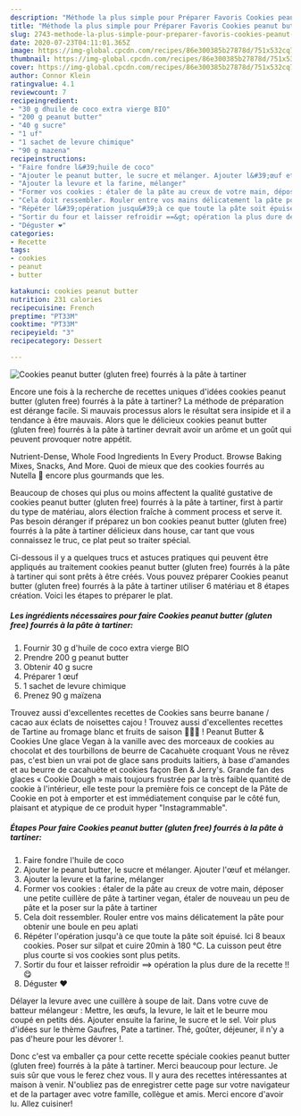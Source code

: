 ```yaml
---
description: "Méthode la plus simple pour Préparer Favoris Cookies peanut butter (gluten free) fourrés à la pâte à tartiner"
title: "Méthode la plus simple pour Préparer Favoris Cookies peanut butter (gluten free) fourrés à la pâte à tartiner"
slug: 2743-methode-la-plus-simple-pour-preparer-favoris-cookies-peanut-butter-gluten-free-fourres-a-la-pate-a-tartiner
date: 2020-07-23T04:11:01.365Z
image: https://img-global.cpcdn.com/recipes/86e300385b27878d/751x532cq70/cookies-peanut-butter-gluten-free-fourres-a-la-pate-a-tartiner-photo-principale-de-la-recette.jpg
thumbnail: https://img-global.cpcdn.com/recipes/86e300385b27878d/751x532cq70/cookies-peanut-butter-gluten-free-fourres-a-la-pate-a-tartiner-photo-principale-de-la-recette.jpg
cover: https://img-global.cpcdn.com/recipes/86e300385b27878d/751x532cq70/cookies-peanut-butter-gluten-free-fourres-a-la-pate-a-tartiner-photo-principale-de-la-recette.jpg
author: Connor Klein
ratingvalue: 4.1
reviewcount: 7
recipeingredient:
- "30 g dhuile de coco extra vierge BIO"
- "200 g peanut butter"
- "40 g sucre"
- "1 uf"
- "1 sachet de levure chimique"
- "90 g mazena"
recipeinstructions:
- "Faire fondre l&#39;huile de coco"
- "Ajouter le peanut butter, le sucre et mélanger. Ajouter l&#39;œuf et mélanger."
- "Ajouter la levure et la farine, mélanger"
- "Former vos cookies : étaler de la pâte au creux de votre main, déposer une petite cuillère de pâte à tartiner vegan, étaler de nouveau un peu de pâte et la poser sur la pâte à tartiner"
- "Cela doit ressembler. Rouler entre vos mains délicatement la pâte pour obtenir une boule en peu aplati"
- "Répéter l&#39;opération jusqu&#39;à ce que toute la pâte soit épuisé. Ici 8 beaux cookies. Poser sur silpat et cuire 20min à 180 °C. La cuisson peut être plus courte si vos cookies sont plus petits."
- "Sortir du four et laisser refroidir ==&gt; opération la plus dure de la recette !! 😋"
- "Déguster ❤️"
categories:
- Recette
tags:
- cookies
- peanut
- butter

katakunci: cookies peanut butter 
nutrition: 231 calories
recipecuisine: French
preptime: "PT33M"
cooktime: "PT33M"
recipeyield: "3"
recipecategory: Dessert

---
```



![Cookies peanut butter (gluten free) fourrés à la pâte à tartiner](https://img-global.cpcdn.com/recipes/86e300385b27878d/751x532cq70/cookies-peanut-butter-gluten-free-fourres-a-la-pate-a-tartiner-photo-principale-de-la-recette.jpg)

Encore une fois à la recherche de recettes uniques d'idées cookies peanut butter (gluten free) fourrés à la pâte à tartiner? La méthode de préparation est dérange facile. Si mauvais processus alors le résultat sera insipide et il a tendance à être mauvais. Alors que le délicieux cookies peanut butter (gluten free) fourrés à la pâte à tartiner devrait avoir un arôme et un goût qui peuvent provoquer notre appétit.

Nutrient-Dense, Whole Food Ingredients In Every Product. Browse Baking Mixes, Snacks, And More. Quoi de mieux que des cookies fourrés au Nutella 🍫 encore plus gourmands que les.

Beaucoup de choses qui plus ou moins affectent la qualité gustative de cookies peanut butter (gluten free) fourrés à la pâte à tartiner, first à partir du type de matériau, alors élection fraîche à comment process et serve it. Pas besoin déranger if préparez un bon cookies peanut butter (gluten free) fourrés à la pâte à tartiner délicieux dans house, car tant que vous connaissez le truc, ce plat peut so traiter spécial.


Ci-dessous il y a quelques trucs et astuces pratiques qui peuvent être appliqués au traitement cookies peanut butter (gluten free) fourrés à la pâte à tartiner qui sont prêts à être créés. Vous pouvez préparer Cookies peanut butter (gluten free) fourrés à la pâte à tartiner utiliser 6 matériau et 8 étapes création. Voici les étapes to préparer le plat.

<!--inarticleads1-->

##### Les ingrédients nécessaires pour faire Cookies peanut butter (gluten free) fourrés à la pâte à tartiner:

1. Fournir 30 g d&#39;huile de coco extra vierge BIO
1. Prendre 200 g peanut butter
1. Obtenir 40 g sucre
1. Préparer 1 œuf
1.  1 sachet de levure chimique
1. Prenez 90 g maïzena


Trouvez aussi d&#39;excellentes recettes de Cookies sans beurre banane / cacao aux éclats de noisettes cajou ! Trouvez aussi d&#39;excellentes recettes de Tartine au fromage blanc et fruits de saison 🍇🍏🍞 ! Peanut Butter &amp; Cookies Une glace Vegan à la vanille avec des morceaux de cookies au chocolat et des tourbillons de beurre de Cacahuète croquant Vous ne rêvez pas, c&#39;est bien un vrai pot de glace sans produits laitiers, à base d&#39;amandes et au beurre de cacahuète et cookies façon Ben &amp; Jerry&#39;s. Grande fan des glaces « Cookie Dough » mais toujours frustrée par la très faible quantité de cookie à l&#39;intérieur, elle teste pour la première fois ce concept de la Pâte de Cookie en pot à emporter et est immédiatement conquise par le côté fun, plaisant et atypique de ce produit hyper &#34;Instagrammable&#34;. 

<!--inarticleads2-->

##### Étapes Pour faire Cookies peanut butter (gluten free) fourrés à la pâte à tartiner:

1. Faire fondre l&#39;huile de coco
1. Ajouter le peanut butter, le sucre et mélanger. Ajouter l&#39;œuf et mélanger.
1. Ajouter la levure et la farine, mélanger
1. Former vos cookies : étaler de la pâte au creux de votre main, déposer une petite cuillère de pâte à tartiner vegan, étaler de nouveau un peu de pâte et la poser sur la pâte à tartiner
1. Cela doit ressembler. Rouler entre vos mains délicatement la pâte pour obtenir une boule en peu aplati
1. Répéter l&#39;opération jusqu&#39;à ce que toute la pâte soit épuisé. Ici 8 beaux cookies. Poser sur silpat et cuire 20min à 180 °C. La cuisson peut être plus courte si vos cookies sont plus petits.
1. Sortir du four et laisser refroidir ==&gt; opération la plus dure de la recette !! 😋
1. Déguster ❤️


Délayer la levure avec une cuillère à soupe de lait. Dans votre cuve de batteur mélangeur : Mettre, les œufs, la levure, le lait et le beurre mou coupé en petits dés. Ajouter ensuite la farine, le sucre et le sel. Voir plus d&#39;idées sur le thème Gaufres, Pate a tartiner. Thé, goûter, déjeuner, il n&#39;y a pas d&#39;heure pour les dévorer !. 


Donc c'est va emballer ça pour cette recette spéciale cookies peanut butter (gluten free) fourrés à la pâte à tartiner. Merci beaucoup pour lecture. Je suis sûr que vous le ferez chez vous. Il y aura des recettes  intéressantes at maison à venir. N'oubliez pas de enregistrer cette page sur votre navigateur et de la partager avec votre famille, collègue et amis. Merci encore d'avoir lu. Allez cuisiner!
